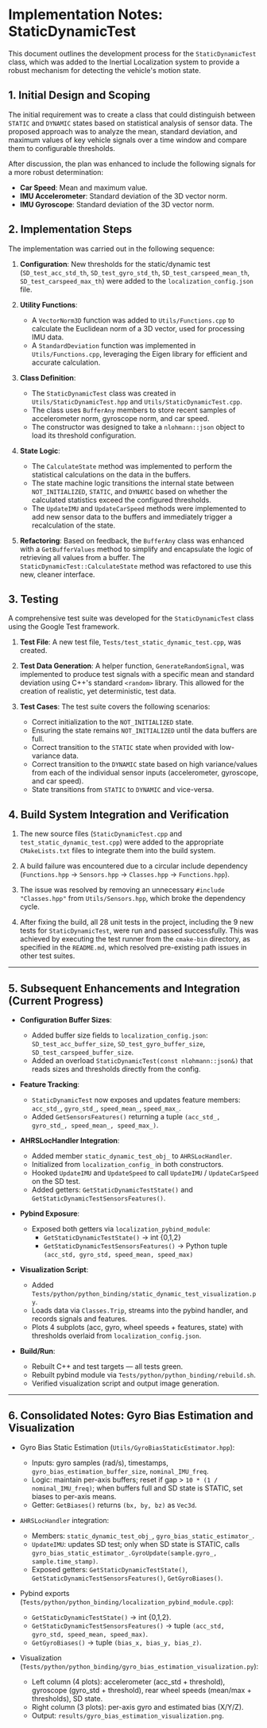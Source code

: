 # Implementation Notes: StaticDynamicTest

This document outlines the development process for the `StaticDynamicTest` class, which was added to the Inertial Localization system to provide a robust mechanism for detecting the vehicle's motion state.

## 1. Initial Design and Scoping

The initial requirement was to create a class that could distinguish between `STATIC` and `DYNAMIC` states based on statistical analysis of sensor data. The proposed approach was to analyze the mean, standard deviation, and maximum values of key vehicle signals over a time window and compare them to configurable thresholds.

After discussion, the plan was enhanced to include the following signals for a more robust determination:
-   **Car Speed**: Mean and maximum value.
-   **IMU Accelerometer**: Standard deviation of the 3D vector norm.
-   **IMU Gyroscope**: Standard deviation of the 3D vector norm.

## 2. Implementation Steps

The implementation was carried out in the following sequence:

1.  **Configuration**: New thresholds for the static/dynamic test (`SD_test_acc_std_th`, `SD_test_gyro_std_th`, `SD_test_carspeed_mean_th`, `SD_test_carspeed_max_th`) were added to the `localization_config.json` file.

2.  **Utility Functions**:
    -   A `VectorNorm3D` function was added to `Utils/Functions.cpp` to calculate the Euclidean norm of a 3D vector, used for processing IMU data.
    -   A `StandardDeviation` function was implemented in `Utils/Functions.cpp`, leveraging the Eigen library for efficient and accurate calculation.

3.  **Class Definition**:
    -   The `StaticDynamicTest` class was created in `Utils/StaticDynamicTest.hpp` and `Utils/StaticDynamicTest.cpp`.
    -   The class uses `BufferAny` members to store recent samples of accelerometer norm, gyroscope norm, and car speed.
    -   The constructor was designed to take a `nlohmann::json` object to load its threshold configuration.

4.  **State Logic**:
    -   The `CalculateState` method was implemented to perform the statistical calculations on the data in the buffers.
    -   The state machine logic transitions the internal state between `NOT_INITIALIZED`, `STATIC`, and `DYNAMIC` based on whether the calculated statistics exceed the configured thresholds.
    -   The `UpdateIMU` and `UpdateCarSpeed` methods were implemented to add new sensor data to the buffers and immediately trigger a recalculation of the state.

5.  **Refactoring**: Based on feedback, the `BufferAny` class was enhanced with a `GetBufferValues` method to simplify and encapsulate the logic of retrieving all values from a buffer. The `StaticDynamicTest::CalculateState` method was refactored to use this new, cleaner interface.

## 3. Testing

A comprehensive test suite was developed for the `StaticDynamicTest` class using the Google Test framework.

1.  **Test File**: A new test file, `Tests/test_static_dynamic_test.cpp`, was created.

2.  **Test Data Generation**: A helper function, `GenerateRandomSignal`, was implemented to produce test signals with a specific mean and standard deviation using C++'s standard `<random>` library. This allowed for the creation of realistic, yet deterministic, test data.

3.  **Test Cases**: The test suite covers the following scenarios:
    -   Correct initialization to the `NOT_INITIALIZED` state.
    -   Ensuring the state remains `NOT_INITIALIZED` until the data buffers are full.
    -   Correct transition to the `STATIC` state when provided with low-variance data.
    -   Correct transition to the `DYNAMIC` state based on high variance/values from each of the individual sensor inputs (accelerometer, gyroscope, and car speed).
    -   State transitions from `STATIC` to `DYNAMIC` and vice-versa.

## 4. Build System Integration and Verification

1.  The new source files (`StaticDynamicTest.cpp` and `test_static_dynamic_test.cpp`) were added to the appropriate `CMakeLists.txt` files to integrate them into the build system.

2.  A build failure was encountered due to a circular include dependency (`Functions.hpp` -> `Sensors.hpp` -> `Classes.hpp` -> `Functions.hpp`).

3.  The issue was resolved by removing an unnecessary `#include "Classes.hpp"` from `Utils/Sensors.hpp`, which broke the dependency cycle.

4.  After fixing the build, all 28 unit tests in the project, including the 9 new tests for `StaticDynamicTest`, were run and passed successfully. This was achieved by executing the test runner from the `cmake-bin` directory, as specified in the `README.md`, which resolved pre-existing path issues in other test suites.

---

## 5. Subsequent Enhancements and Integration (Current Progress)

- **Configuration Buffer Sizes**:
  - Added buffer size fields to `localization_config.json`: `SD_test_acc_buffer_size`, `SD_test_gyro_buffer_size`, `SD_test_carspeed_buffer_size`.
  - Added an overload `StaticDynamicTest(const nlohmann::json&)` that reads sizes and thresholds directly from the config.

- **Feature Tracking**:
  - `StaticDynamicTest` now exposes and updates feature members: `acc_std_`, `gyro_std_`, `speed_mean_`, `speed_max_`.
  - Added `GetSensorsFeatures()` returning a tuple `(acc_std_, gyro_std_, speed_mean_, speed_max_)`.

- **AHRSLocHandler Integration**:
  - Added member `static_dynamic_test_obj_` to `AHRSLocHandler`.
  - Initialized from `localization_config_` in both constructors.
  - Hooked `UpdateIMU` and `UpdateSpeed` to call `UpdateIMU` / `UpdateCarSpeed` on the SD test.
  - Added getters: `GetStaticDynamicTestState()` and `GetStaticDynamicTestSensorsFeatures()`.

- **Pybind Exposure**:
  - Exposed both getters via `localization_pybind_module`:
    - `GetStaticDynamicTestState()` → int {0,1,2}
    - `GetStaticDynamicTestSensorsFeatures()` → Python tuple `(acc_std, gyro_std, speed_mean, speed_max)`

- **Visualization Script**:
  - Added `Tests/python/python_binding/static_dynamic_test_visualization.py`.
  - Loads data via `Classes.Trip`, streams into the pybind handler, and records signals and features.
  - Plots 4 subplots (acc, gyro, wheel speeds + features, state) with thresholds overlaid from `localization_config.json`.

- **Build/Run**:
  - Rebuilt C++ and test targets — all tests green.
  - Rebuilt pybind module via `Tests/python/python_binding/rebuild.sh`.
  - Verified visualization script and output image generation.

---

## 6. Consolidated Notes: Gyro Bias Estimation and Visualization

- Gyro Bias Static Estimation (`Utils/GyroBiasStaticEstimator.hpp`):
  - Inputs: gyro samples (rad/s), timestamps, `gyro_bias_estimation_buffer_size`, `nominal_IMU_freq`.
  - Logic: maintain per-axis buffers; reset if gap > `10 * (1 / nominal_IMU_freq)`; when buffers full and SD state is STATIC, set biases to per-axis means.
  - Getter: `GetBiases()` returns `(bx, by, bz)` as `Vec3d`.

- `AHRSLocHandler` integration:
  - Members: `static_dynamic_test_obj_`, `gyro_bias_static_estimator_`.
  - `UpdateIMU`: updates SD test; only when SD state is STATIC, calls `gyro_bias_static_estimator_.GyroUpdate(sample.gyro_, sample.time_stamp)`.
  - Exposed getters: `GetStaticDynamicTestState()`, `GetStaticDynamicTestSensorsFeatures()`, `GetGyroBiases()`.

- Pybind exports (`Tests/python/python_binding/localization_pybind_module.cpp`):
  - `GetStaticDynamicTestState()` → int {0,1,2}.
  - `GetStaticDynamicTestSensorsFeatures()` → tuple `(acc_std, gyro_std, speed_mean, speed_max)`.
  - `GetGyroBiases()` → tuple `(bias_x, bias_y, bias_z)`.

- Visualization (`Tests/python/python_binding/gyro_bias_estimation_visualization.py`):
  - Left column (4 plots): accelerometer (acc_std + threshold), gyroscope (gyro_std + threshold), rear wheel speeds (mean/max + thresholds), SD state.
  - Right column (3 plots): per-axis gyro and estimated bias (X/Y/Z).
  - Output: `results/gyro_bias_estimation_visualization.png`.
